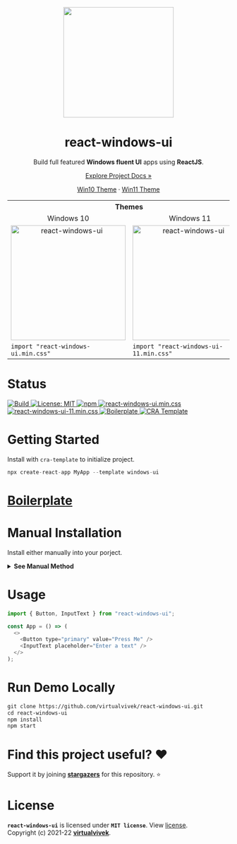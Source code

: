 <p align="center"> 
  <img src="https://github.com/virtualvivek/react-windows-ui/blob/main/markdown/md_img_header.png" width="250" /> 
</p>
<h1 align="center">react-windows-ui</h1>

<p align="center">Build full featured <b>Windows fluent UI</b> apps using <b>ReactJS</b>.</p>

<p align="center"><a href="https://virtualvivek.github.io/react-windows-ui/" target="_blank">Explore Project Docs »</a></p>
<p align="center"><a href="https://virtualvivek.github.io/react-windows-ui?win10/">Win10 Theme</a> · <a href="https://virtualvivek.github.io/react-windows-ui/">Win11 Theme</a></p>

<table align="center">
  <tr>
    <th colspan="2">Themes</th>
  </tr>
  <tr align="center">
    <td>Windows 10</td>
    <td>Windows 11</td>
  </tr>
	<tr align="center">
	<td><img src="https://github.com/virtualvivek/react-windows-ui/blob/main/markdown/md_img_promo_win10.png" width="260" alt="react-windows-ui"/></td>
	<td><img src="https://github.com/virtualvivek/react-windows-ui/blob/main/markdown/md_img_promo_win11.png" width="260" alt="react-windows-ui"/></td>
	</tr>
	<tr>
		<td>
		<code>import "react-windows-ui.min.css"</code>
		</td>
		<td>
		<code>import "react-windows-ui-11.min.css"</code>
		</td>
	</tr>
</table>

<h1 align="center"></h1>

# Status
<p>
  <a href="https://virtualvivek.github.io/react-windows-ui/">
    <img src="https://img.shields.io/circleci/build/github/virtualvivek/react-windows-ui?style=flat&logo=circleci&token=346e79ab71a8d9c3bad22bacbebc7d7c50dae520" alt="Build" />
  </a>
  <a href="https://github.com/virtualvivek/react-windows-ui/blob/main/LICENSE">
    <img src="https://img.shields.io/badge/License-MIT-darklime.svg?style=flat&color=blue" alt="License: MIT" />
  </a>
	<a href="https://www.npmjs.com/package/react-windows-ui">
    <img src="https://img.shields.io/github/package-json/v/virtualvivek/react-windows-ui?style=flat&color=CB3837&logo=npm&logoColor=ffffff&label=npm"
      alt="npm" />
  </a>
  <a href="https://github.com/virtualvivek/react-windows-ui/tree/main/src/lib/dist">
    <img src="https://img.shields.io/github/size/virtualvivek/react-windows-ui/src/lib/dist/react-windows-ui.min.css?style=flat&color=1572B6&logo=css3&logoColor=ffffff&label=react-windows-ui.min.css" alt="react-windows-ui.min.css" />
  </a>
  <a href="https://github.com/virtualvivek/react-windows-ui/tree/main/src/lib/dist">
    <img src="https://img.shields.io/github/size/virtualvivek/react-windows-ui/src/lib/dist/react-windows-ui-11.min.css?style=flat&color=1d7fa3&logo=css3&logoColor=ffffff&label=react-windows-ui-11.min.css" alt="react-windows-ui-11.min.css" />
  </a>
	<a href="https://github.com/virtualvivek/react-windows-ui-boilerplate/">
    <img src="https://img.shields.io/github/package-json/v/virtualvivek/react-windows-ui-boilerplate?style=flat&color=ED163A&logo=webpack&logoColor=ffffff&label=boilerplate" alt="Boilerplate" />
  </a>
	<a href="https://www.npmjs.com/package/cra-template-windows-ui">
    <img src="https://img.shields.io/npm/v/cra-template-windows-ui?style=flat&color=7B16FF&logo=react&logoColor=ffffff&label=cra-template" alt="CRA Template" />
  </a>
</p>

# Getting Started
Install with `cra-template` to initialize project.

```js
npx create-react-app MyApp --template windows-ui
```

# [Boilerplate](https://github.com/virtualvivek/react-windows-ui-boilerplate)


# Manual Installation
Install either manually into your porject.
<details>
<summary><b>See Manual Method</b></summary>
<br/>

```ruby
npm install react-windows-ui
```
```js
// Be sure to include styles at some point, probably during your bootstraping
import "react-windows-ui/config/app-config.css";
import "react-windows-ui/dist/react-windows-ui.min.css";
import "react-windows-ui/icons/fonts/fonts.min.css";
``` 
</details>


# Usage

```js
import { Button, InputText } from "react-windows-ui";

const App = () => (
  <>
    <Button type="primary" value="Press Me" />
    <InputText placeholder="Enter a text" />
  </>
);
```

# Run Demo Locally
```html
git clone https://github.com/virtualvivek/react-windows-ui.git
cd react-windows-ui
npm install
npm start
```


# Find this project useful? :heart:
Support it by joining [**stargazers**](https://github.com/virtualvivek/react-windows-ui/stargazers) for this repository. :star:


# License

**`react-windows-ui`** is licensed under **`MIT license`**. View [license](https://github.com/virtualvivek/react-windows-ui/blob/main/LICENSE).<br>
Copyright (c) 2021-22 [**virtualvivek**](https://github.com/virtualvivek).
